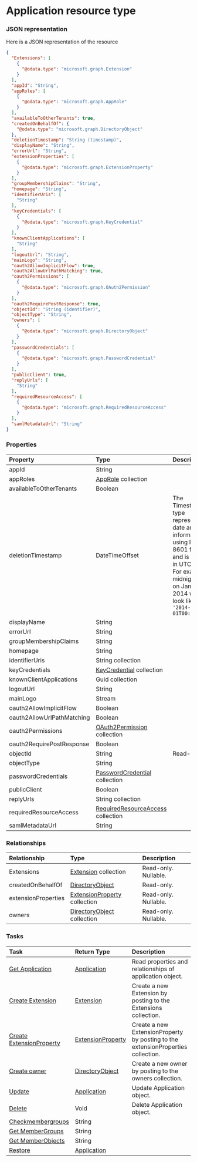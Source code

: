 # Application resource type



### JSON representation

Here is a JSON representation of the resource

```json
{
  "Extensions": [
    {
      "@odata.type": "microsoft.graph.Extension"
    }
  ],
  "appId": "String",
  "appRoles": [
    {
      "@odata.type": "microsoft.graph.AppRole"
    }
  ],
  "availableToOtherTenants": true,
  "createdOnBehalfOf": {
    "@odata.type": "microsoft.graph.DirectoryObject"
  },
  "deletionTimestamp": "String (timestamp)",
  "displayName": "String",
  "errorUrl": "String",
  "extensionProperties": [
    {
      "@odata.type": "microsoft.graph.ExtensionProperty"
    }
  ],
  "groupMembershipClaims": "String",
  "homepage": "String",
  "identifierUris": [
    "String"
  ],
  "keyCredentials": [
    {
      "@odata.type": "microsoft.graph.KeyCredential"
    }
  ],
  "knownClientApplications": [
    "String"
  ],
  "logoutUrl": "String",
  "mainLogo": "String",
  "oauth2AllowImplicitFlow": true,
  "oauth2AllowUrlPathMatching": true,
  "oauth2Permissions": [
    {
      "@odata.type": "microsoft.graph.OAuth2Permission"
    }
  ],
  "oauth2RequirePostResponse": true,
  "objectId": "String (identifier)",
  "objectType": "String",
  "owners": [
    {
      "@odata.type": "microsoft.graph.DirectoryObject"
    }
  ],
  "passwordCredentials": [
    {
      "@odata.type": "microsoft.graph.PasswordCredential"
    }
  ],
  "publicClient": true,
  "replyUrls": [
    "String"
  ],
  "requiredResourceAccess": [
    {
      "@odata.type": "microsoft.graph.RequiredResourceAccess"
    }
  ],
  "samlMetadataUrl": "String"
}

```
### Properties
| Property	   | Type	|Description|
|:---------------|:--------|:----------|
|appId|String||
|appRoles|[AppRole](approle.md) collection||
|availableToOtherTenants|Boolean||
|deletionTimestamp|DateTimeOffset|The Timestamp type represents date and time information using ISO 8601 format and is always in UTC time. For example, midnight UTC on Jan 1, 2014 would look like this: `'2014-01-01T00:00:00Z'`|
|displayName|String||
|errorUrl|String||
|groupMembershipClaims|String||
|homepage|String||
|identifierUris|String collection||
|keyCredentials|[KeyCredential](keycredential.md) collection||
|knownClientApplications|Guid collection||
|logoutUrl|String||
|mainLogo|Stream||
|oauth2AllowImplicitFlow|Boolean||
|oauth2AllowUrlPathMatching|Boolean||
|oauth2Permissions|[OAuth2Permission](oauth2permission.md) collection||
|oauth2RequirePostResponse|Boolean||
|objectId|String| Read-only.|
|objectType|String||
|passwordCredentials|[PasswordCredential](passwordcredential.md) collection||
|publicClient|Boolean||
|replyUrls|String collection||
|requiredResourceAccess|[RequiredResourceAccess](requiredresourceaccess.md) collection||
|samlMetadataUrl|String||

### Relationships
| Relationship | Type	|Description|
|:---------------|:--------|:----------|
|Extensions|[Extension](extension.md) collection| Read-only. Nullable.|
|createdOnBehalfOf|[DirectoryObject](directoryobject.md)| Read-only.|
|extensionProperties|[ExtensionProperty](extensionproperty.md) collection| Read-only. Nullable.|
|owners|[DirectoryObject](directoryobject.md) collection| Read-only. Nullable.|

### Tasks

| Task		   | Return Type	|Description|
|:---------------|:--------|:----------|
|[Get Application](../api/application_get.md) | [Application](application.md) |Read properties and relationships of application object.|
|[Create Extension](../api/application_post_extensions.md) |[Extension](extension.md)| Create a new Extension by posting to the Extensions collection.|
|[Create ExtensionProperty](../api/application_post_extensionproperties.md) |[ExtensionProperty](extensionproperty.md)| Create a new ExtensionProperty by posting to the extensionProperties collection.|
|[Create owner](../api/application_post_owners.md) |[DirectoryObject](directoryobject.md)| Create a new owner by posting to the owners collection.|
|[Update](../api/application_update.md) | [Application](application.md)	|Update Application object. |
|[Delete](../api/application_delete.md) | Void	|Delete Application object. |
|[Checkmembergroups](../api/application_checkmembergroups.md)|String||
|[Get MemberGroups](../api/application_getmembergroups.md)|String||
|[Get MemberObjects](../api/application_getmemberobjects.md)|String||
|[Restore](../api/application_restore.md)|[Application](application.md)||
<!-- uuid: f0774a3c-26eb-4dcc-8edb-920ae27e16aa\n2015-10-09 15:13:49 UTC -->